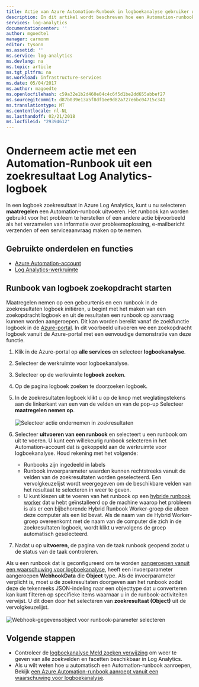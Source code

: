 ```yaml
---
title: Actie van Azure Automation-Runbook in logboekanalyse gebruiker gestart | Microsoft Docs
description: In dit artikel wordt beschreven hoe een Automation-runbook uitvoeren vanaf een Log Analytics zoeken resultaat op aanvraag.
services: log-analytics
documentationcenter: ''
author: mgoedtel
manager: carmonm
editor: tysonn
ms.assetid: ''
ms.service: log-analytics
ms.devlang: na
ms.topic: article
ms.tgt_pltfrm: na
ms.workload: infrastructure-services
ms.date: 05/04/2017
ms.author: magoedte
ms.openlocfilehash: c59a32e1b2d460e04c4c6f5d1be2dd655abbef27
ms.sourcegitcommit: d87b039e13a5f8df1ee9d82a727e6bc04715c341
ms.translationtype: MT
ms.contentlocale: nl-NL
ms.lasthandoff: 02/21/2018
ms.locfileid: "29394612"
---
```

# <a name="take-action-with-an-automation-runbook-from-a-log-analytics-log-search-result"></a>Onderneem actie met een Automation-Runbook uit een zoekresultaat Log Analytics-logboek

In een logboek zoekresultaat in Azure Log Analytics, kunt u nu selecteren **maatregelen** een Automation-runbook uitvoeren.  Het runbook kan worden gebruikt voor het probleem te herstellen of een andere actie bijvoorbeeld als het verzamelen van informatie over probleemoplossing, e-mailbericht verzenden of een serviceaanvraag maken op te nemen. 

## <a name="components-and-features-used"></a>Gebruikte onderdelen en functies
* [Azure Automation-account](../automation/automation-offering-get-started.md)
* [Log Analytics-werkruimte](../log-analytics/log-analytics-overview.md)

## <a name="to-initiate-runbook-from-log-search"></a>Runbook van logboek zoekopdracht starten

Maatregelen nemen op een gebeurtenis en een runbook in de zoekresultaten logboek initiëren, u begint met het maken van een zoekopdracht logboek en uit de resultaten een runbook op aanvraag kunnen worden aangeroepen.  Dit kan worden bereikt vanaf de zoekfunctie logboek in de [Azure-portal](../log-analytics/log-analytics-log-search-new.md).  In dit voorbeeld uitvoeren we een zoekopdracht logboek vanuit de Azure-portal met een eenvoudige demonstratie van deze functie.

1. Klik in de Azure-portal op **alle services** en selecteer **logboekanalyse**.  
2. Selecteer de werkruimte voor logboekanalyse.
3. Selecteer op de werkruimte **logboek zoeken**.  
4. Op de pagina logboek zoeken te doorzoeken logboek.  
5. In de zoekresultaten logboek klikt u op de knop met weglatingstekens aan de linkerkant van een van de velden en van de pop-up Selecteer **maatregelen nemen op**.<br><br> ![Selecteer actie ondernemen in zoekresultaten](./media/log-analytics-log-search-takeaction/log-search-takeaction-menuoption.png) 
6. Selecteer **uitvoeren van een runbook** en selecteert u een runbook om uit te voeren.  U kunt een willekeurig runbook selecteren in het Automation-account dat is gekoppeld aan de werkruimte voor logboekanalyse.  Houd rekening met het volgende:

    * Runbooks zijn ingedeeld in labels
    * Runbook invoerparameter waarden kunnen rechtstreeks vanuit de velden van de zoekresultaten worden geselecteerd.  Een vervolgkeuzelijst wordt weergegeven om de beschikbare velden van het resultaat te selecteren in weer te geven.  
    * U kunt kiezen uit te voeren van het runbook op een [hybride runbook worker](../automation/automation-hybrid-runbook-worker.md) dat u hebt geïnstalleerd op de machine waarop het probleem is als er een bijbehorende Hybrid Runbook Worker-groep die alleen deze computer als een lid bevat.  Als de naam van de Hybrid Worker-groep overeenkomt met de naam van de computer die zich in de zoekresultaten logboek, wordt klikt u vervolgens de groep automatisch geselecteerd.    

6. Nadat u op **uitvoeren**, de pagina van de taak runbook geopend zodat u de status van de taak controleren.   

Als u een runbook dat is geconfigureerd om te worden [aangeroepen vanuit een waarschuwing voor logboekanalyse](../automation/automation-invoke-runbook-from-omsla-alert.md), heeft een invoerparameter aangeroepen **WebhookData** die **Object** type.  Als de invoerparameter verplicht is, moet u de zoekresultaten doorgeven aan het runbook zodat deze de tekenreeks JSON-indeling naar een objecttype dat u converteren kan kunt filteren op specifieke items waarnaar u in de runbook-activiteiten verwijst.  U dit doen door het selecteren van **zoekresultaat (Object)** uit de vervolgkeuzelijst.<br><br> ![Webhook-gegevensobject voor runbook-parameter selecteren](media/log-analytics-log-search-takeaction/select-runbook-and-properties.png)   
    
## <a name="next-steps"></a>Volgende stappen

* Controleer de [logboekanalyse Meld zoeken verwijzing](log-analytics-search-reference.md) om weer te geven van alle zoekvelden en facetten beschikbaar in Log Analytics.
* Als u wilt weten hoe u automatisch een Automation-runbook aanroepen, Bekijk [een Azure Automation-runbook aanroept vanuit een waarschuwing voor logboekanalyse](../automation/automation-invoke-runbook-from-omsla-alert.md).  